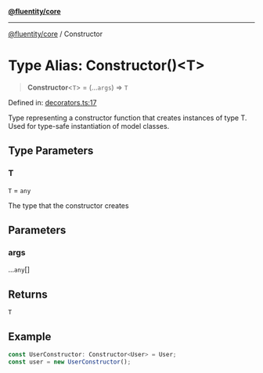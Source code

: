 [**@fluentity/core**](../README.md)

***

[@fluentity/core](../globals.md) / Constructor

# Type Alias: Constructor()\<T\>

> **Constructor**\<`T`\> = (...`args`) => `T`

Defined in: [decorators.ts:17](https://github.com/cedricpierre/fluentity-core/blob/37e0fe495327dcf7f6b167ed5958ed95c676e957/src/decorators.ts#L17)

Type representing a constructor function that creates instances of type T.
Used for type-safe instantiation of model classes.

## Type Parameters

### T

`T` = `any`

The type that the constructor creates

## Parameters

### args

...`any`[]

## Returns

`T`

## Example

```typescript
const UserConstructor: Constructor<User> = User;
const user = new UserConstructor();
```
